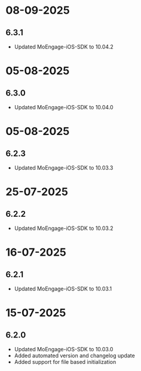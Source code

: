 # 08-09-2025

## 6.3.1

- Updated MoEngage-iOS-SDK to 10.04.2

# 05-08-2025

## 6.3.0

- Updated MoEngage-iOS-SDK to 10.04.0

# 05-08-2025

## 6.2.3

- Updated MoEngage-iOS-SDK to 10.03.3

# 25-07-2025

## 6.2.2

- Updated MoEngage-iOS-SDK to 10.03.2

# 16-07-2025

## 6.2.1

- Updated MoEngage-iOS-SDK to 10.03.1

# 15-07-2025

## 6.2.0

- Updated MoEngage-iOS-SDK to 10.03.0
- Added automated version and changelog update
- Added support for file based initialization

